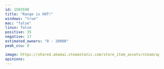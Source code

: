 ```yaml
---
id: 1503590
title: "Range is HOT!"
windows: "true"
mac: "false"
linux: false
positive: 35
negative: 17
estimated_owners: "0 - 20000"
peak_ccu: 0

image: https://shared.akamai.steamstatic.com/store_item_assets/steam/apps/1503590/header.jpg?t=1658264115
opinions:
---
```

